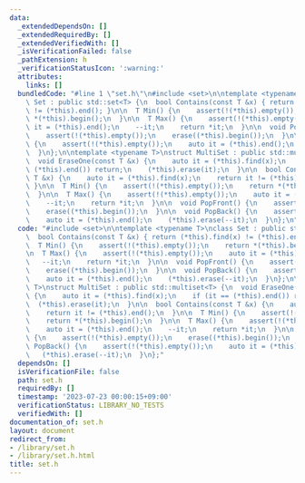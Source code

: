 ```yaml
---
data:
  _extendedDependsOn: []
  _extendedRequiredBy: []
  _extendedVerifiedWith: []
  _isVerificationFailed: false
  _pathExtension: h
  _verificationStatusIcon: ':warning:'
  attributes:
    links: []
  bundledCode: "#line 1 \"set.h\"\n#include <set>\n\ntemplate <typename T>\nclass\
    \ Set : public std::set<T> {\n  bool Contains(const T &x) { return (*this).find(x)\
    \ != (*this).end(); }\n\n  T Min() {\n    assert(!(*this).empty());\n    return\
    \ *(*this).begin();\n  }\n\n  T Max() {\n    assert(!(*this).empty());\n    auto\
    \ it = (*this).end();\n    --it;\n    return *it;\n  }\n\n  void PopFront() {\n\
    \    assert(!(*this).empty());\n    erase((*this).begin());\n  }\n\n  void PopBack()\
    \ {\n    assert(!(*this).empty());\n    auto it = (*this).end();\n    (*this).erase(--it);\n\
    \  }\n};\n\ntemplate <typename T>\nstruct MultiSet : public std::multiset<T> {\n\
    \  void EraseOne(const T &x) {\n    auto it = (*this).find(x);\n    if (it ==\
    \ (*this).end()) return;\n    (*this).erase(it);\n  }\n\n  bool Contains(const\
    \ T &x) {\n    auto it = (*this).find(x);\n    return it != (*this).end();\n \
    \ }\n\n  T Min() {\n    assert(!(*this).empty());\n    return *(*this).begin();\n\
    \  }\n\n  T Max() {\n    assert(!(*this).empty());\n    auto it = (*this).end();\n\
    \    --it;\n    return *it;\n  }\n\n  void PopFront() {\n    assert(!(*this).empty());\n\
    \    erase((*this).begin());\n  }\n\n  void PopBack() {\n    assert(!(*this).empty());\n\
    \    auto it = (*this).end();\n    (*this).erase(--it);\n  }\n};\n"
  code: "#include <set>\n\ntemplate <typename T>\nclass Set : public std::set<T> {\n\
    \  bool Contains(const T &x) { return (*this).find(x) != (*this).end(); }\n\n\
    \  T Min() {\n    assert(!(*this).empty());\n    return *(*this).begin();\n  }\n\
    \n  T Max() {\n    assert(!(*this).empty());\n    auto it = (*this).end();\n \
    \   --it;\n    return *it;\n  }\n\n  void PopFront() {\n    assert(!(*this).empty());\n\
    \    erase((*this).begin());\n  }\n\n  void PopBack() {\n    assert(!(*this).empty());\n\
    \    auto it = (*this).end();\n    (*this).erase(--it);\n  }\n};\n\ntemplate <typename\
    \ T>\nstruct MultiSet : public std::multiset<T> {\n  void EraseOne(const T &x)\
    \ {\n    auto it = (*this).find(x);\n    if (it == (*this).end()) return;\n  \
    \  (*this).erase(it);\n  }\n\n  bool Contains(const T &x) {\n    auto it = (*this).find(x);\n\
    \    return it != (*this).end();\n  }\n\n  T Min() {\n    assert(!(*this).empty());\n\
    \    return *(*this).begin();\n  }\n\n  T Max() {\n    assert(!(*this).empty());\n\
    \    auto it = (*this).end();\n    --it;\n    return *it;\n  }\n\n  void PopFront()\
    \ {\n    assert(!(*this).empty());\n    erase((*this).begin());\n  }\n\n  void\
    \ PopBack() {\n    assert(!(*this).empty());\n    auto it = (*this).end();\n \
    \   (*this).erase(--it);\n  }\n};"
  dependsOn: []
  isVerificationFile: false
  path: set.h
  requiredBy: []
  timestamp: '2023-07-23 00:00:15+09:00'
  verificationStatus: LIBRARY_NO_TESTS
  verifiedWith: []
documentation_of: set.h
layout: document
redirect_from:
- /library/set.h
- /library/set.h.html
title: set.h
---
```

